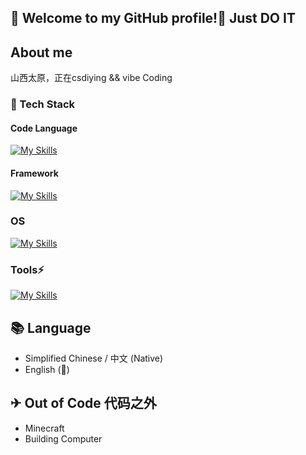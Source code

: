 ##  👋 Welcome to my GitHub profile!👋 Just DO IT

##  About me
山西太原，正在csdiying && vibe Coding
### 🔭 Tech Stack
#### Code Language 

[![My Skills](https://skillicons.dev/icons?i=py,java,cpp,go,rust,c,haskell,ts,js,clojure,html,css,wasm&theme=light)](https://skillicons.dev)

#### Framework

[![My Skills](https://skillicons.dev/icons?i=tailwind,vue,react,nodejs,nextjs,nuxtjs,electron,flutter,express,fastapi,flask&theme=light)](https://skillicons.dev)

### OS

[![My Skills](https://skillicons.dev/icons?i=debian,arch,ubuntu,nix,linux,windows&theme=light)](https://skillicons.dev)

### Tools⚡

[![My Skills](https://skillicons.dev/icons?i=vscode,idea,docker,git,npm,vite,bash,notion&theme=light)](https://skillicons.dev)

## 📚 Language
- Simplified Chinese / 中文 (Native)
- English (🌱)

## ✈ Out of Code 代码之外
 - Minecraft
 - Building Computer

